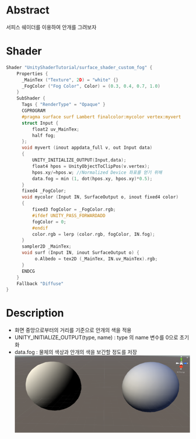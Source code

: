 # Abstract

서피스 쉐이더를 이용하여 안개를 그려보자

# Shader

```c
Shader "UnityShaderTutorial/surface_shader_custom_fog" {
	Properties {
      _MainTex ("Texture", 2D) = "white" {}
      _FogColor ("Fog Color", Color) = (0.3, 0.4, 0.7, 1.0)
    }
    SubShader {
      Tags { "RenderType" = "Opaque" }
      CGPROGRAM
      #pragma surface surf Lambert finalcolor:mycolor vertex:myvert
      struct Input {
          float2 uv_MainTex;
          half fog;
      };
      void myvert (inout appdata_full v, out Input data)
      {
          UNITY_INITIALIZE_OUTPUT(Input,data);
          float4 hpos = UnityObjectToClipPos(v.vertex);
          hpos.xy/=hpos.w; //Normalized Device 좌표를 얻기 위해
          data.fog = min (1, dot(hpos.xy, hpos.xy)*0.5);
      }
      fixed4 _FogColor;
      void mycolor (Input IN, SurfaceOutput o, inout fixed4 color)
      {
          fixed3 fogColor = _FogColor.rgb;
          #ifdef UNITY_PASS_FORWARDADD
          fogColor = 0;
          #endif
          color.rgb = lerp (color.rgb, fogColor, IN.fog);
      }
      sampler2D _MainTex;
      void surf (Input IN, inout SurfaceOutput o) {
           o.Albedo = tex2D (_MainTex, IN.uv_MainTex).rgb;
      }
      ENDCG
    } 
    Fallback "Diffuse"
}
```

# Description

* 화면 중앙으로부터의 거리를 기준으로 안개의 색을 적용
* UNITY_INITIALIZE_OUTPUT(type, name) : type 의 name 변수를 0으로 초기화
* data.fog : 물체의 색상과 안개의 색을 보간할 정도를 저장
![](fog.png)
